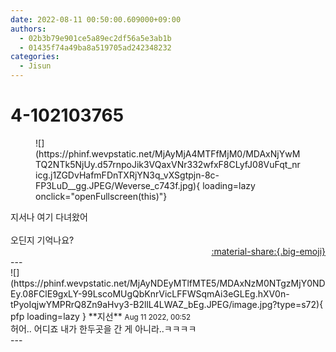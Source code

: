 ```yaml
---
date: 2022-08-11 00:50:00.609000+09:00
authors:
  - 02b3b79e901ce5a89ec2df56a5e3ab1b
  - 01435f74a49ba8a519705ad242348232
categories:
  - Jisun
---
```


# 4-102103765

<div class="post-container" markdown="1">
<div class="content-container md-sidebar__scrollwrap" markdown="1">


<figure markdown="1">
![](https://phinf.wevpstatic.net/MjAyMjA4MTFfMjM0/MDAxNjYwMTQ2NTk5NjUy.d57rnpoJik3VQaxVNr332wfxF8CLyfJ08VuFqt_nricg.j1ZGDvHafmFDnTXRjYN3q_vXSgtpjn-8c-FP3LuD__gg.JPEG/Weverse_c743f.jpg){ loading=lazy onclick="openFullscreen(this)"}
</figure>
지서나 여기 다녀왔어<br><br>오딘지 기억나요?

</div>
</div>

<div style="text-align: right;" markdown="1">
<a href="https://weverse.io/fromis9/fanpost/4-102103765" style="text-align: right;">:material-share:{.big-emoji}</a>
</div>
---

<div class="comments-container md-sidebar__scrollwrap" markdown="1">
<div class="comment" markdown="1">
<div class='id-container' markdown="1">
![](https://phinf.wevpstatic.net/MjAyNDEyMTlfMTE5/MDAxNzM0NTgzMjY0NDEy.08FClE9gxLY-99LscoMUgQbKnrVicLFFWSqmAi3eGLEg.hXV0n-tPyoIqjwYMPRrQ8Zn9aHvy3-B2llL4LWAZ_bEg.JPEG/image.jpg?type=s72){ pfp loading=lazy }
**<span class="artist">지선</span>** <small>Aug 11 2022, 00:52</small><br>
</div>
<div class='comment-body' markdown="1">
허어.. 어디죠 내가 한두곳을 간 게 아니라..ㅋㅋㅋㅋ
</div>
</div>
</div>
---
